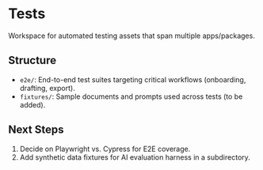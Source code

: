 # Tests

Workspace for automated testing assets that span multiple apps/packages.

## Structure
- `e2e/`: End-to-end test suites targeting critical workflows (onboarding, drafting, export).
- `fixtures/`: Sample documents and prompts used across tests (to be added).

## Next Steps
1. Decide on Playwright vs. Cypress for E2E coverage.
2. Add synthetic data fixtures for AI evaluation harness in a subdirectory.
